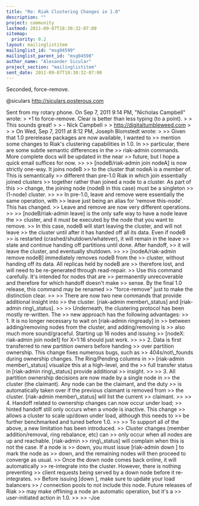 ```yaml
---
title: "Re: Riak Clustering Changes in 1.0"
description: ""
project: community
lastmod: 2011-09-07T18:30:32-07:00
sitemap:
  priority: 0.2
layout: mailinglistitem
mailinglist_id: "msg04599"
mailinglist_parent_id: "msg04598"
author_name: "Alexander Sicular"
project_section: "mailinglistitem"
sent_date: 2011-09-07T18:30:32-07:00
---
```



Seconded, force-remove.

@siculars
http://siculars.posterous.com

Sent from my rotary phone.
On Sep 7, 2011 9:14 PM, "Nicholas Campbell" 
wrote:
&gt; +1 to force-remove. Clear is better than less typing (to a point).
&gt;
&gt; This sounds great!
&gt;
&gt; - Nick Campbell
&gt;
&gt; http://digitaltumbleweed.com
&gt;
&gt;
&gt; On Wed, Sep 7, 2011 at 8:12 PM, Joseph Blomstedt  wrote:
&gt;
&gt;&gt; Given that 1.0 prerelease packages are now available, I wanted to
&gt;&gt; mention some changes to Riak's clustering capabilities in 1.0. In
&gt;&gt; particular, there are some subtle semantic differences in the
&gt;&gt; riak-admin commands. More complete docs will be updated in the near
&gt;&gt; future, but I hope a quick email suffices for now.
&gt;&gt;
&gt;&gt; [nodeB/riak-admin join nodeA] is now strictly one-way. It joins nodeB
&gt;&gt; to the cluster that nodeA is a member of. This is semantically
&gt;&gt; different than pre-1.0 Riak in which join essentially joined clusters
&gt;&gt; together rather than joined a node to a cluster. As part of this
&gt;&gt; change, the joining node (nodeB in this case) must be a singleton
&gt;&gt; (1-node) cluster.
&gt;&gt;
&gt;&gt; In pre-1.0, leave and remove were essentially the same operation, with
&gt;&gt; leave just being an alias for 'remove this-node'. This has changed.
&gt;&gt; Leave and remove are now very different operations.
&gt;&gt;
&gt;&gt; [nodeB/riak-admin leave] is the only safe way to have a node leave the
&gt;&gt; cluster, and it must be executed by the node that you want to remove.
&gt;&gt; In this case, nodeB will start leaving the cluster, and will not leave
&gt;&gt; the cluster until after it has handed off all its data. Even if nodeB
&gt;&gt; is restarted (crashed/shutdown/whatever), it will remain in the leave
&gt;&gt; state and continue handing off partitions until done. After handoff,
&gt;&gt; it will leave the cluster, and eventually shutdown.
&gt;&gt;
&gt;&gt; [nodeA/riak-admin remove nodeB] immediately removes nodeB from the
&gt;&gt; cluster, without handing off its data. All replicas held by nodeB are
&gt;&gt; therefore lost, and will need to be re-generated through read-repair.
&gt;&gt; Use this command carefully. It's intended for nodes that are
&gt;&gt; permanently unrecoverable and therefore for which handoff doesn't make
&gt;&gt; sense. By the final 1.0 release, this command may be renamed
&gt;&gt; "force-remove" just to make the distinction clear.
&gt;&gt;
&gt;&gt; There are now two new commands that provide additional insight into
&gt;&gt; the cluster. [riak-admin member\\_status] and [riak-admin ring\\_status].
&gt;&gt;
&gt;&gt; Underneath, the clustering protocol has been mostly re-written. The
&gt;&gt; new approach has the following advantages:
&gt;&gt; 1. It is no longer necessary to wait on [riak-admin ringready] in
&gt;&gt; between adding/removing nodes from the cluster, and adding/removing is
&gt;&gt; also much more sound/graceful. Starting up 16 nodes and issuing
&gt;&gt; [nodeX: riak-admin join node1] for X=1:16 should just work.
&gt;&gt;
&gt;&gt; 2. Data is first transferred to new partition owners before handing
&gt;&gt; over partition ownership. This change fixes numerous bugs, such as
&gt;&gt; 404s/not\\_founds during ownership changes. The Ring/Pending columns in
&gt;&gt; [riak-admin member\\_status] visualize this at a high-level, and the
&gt;&gt; full transfer status in [riak-admin ring\\_status] provide additional
&gt;&gt; insight.
&gt;&gt;
&gt;&gt; 3. All partition ownership decisions are now made by a single node in
&gt;&gt; the cluster (the claimant). Any node can be the claimant, and the duty
&gt;&gt; is automatically taken over if the previous claimant is removed from
&gt;&gt; the cluster. [riak-admin member\\_status] will list the current
&gt;&gt; claimant.
&gt;&gt;
&gt;&gt; 4. Handoff related to ownership changes can now occur under load;
&gt;&gt; hinted handoff still only occurs when a vnode is inactive. This change
&gt;&gt; allows a cluster to scale up/down under load, although this needs to
&gt;&gt; be further benchmarked and tuned before 1.0.
&gt;&gt;
&gt;&gt; To support all of the above, a new limitation has been introduced.
&gt;&gt; Cluster changes (member addition/removal, ring rebalance, etc) can
&gt;&gt; only occur when all nodes are up and reachable. [riak-admin
&gt;&gt; ring\\_status] will complain when this is not the case. If a node is
&gt;&gt; down, you must issue [riak-admin down ] to mark the node as
&gt;&gt; down, and the remaining nodes will then proceed to converge as usual.
&gt;&gt; Once the down node comes back online, it will automatically
&gt;&gt; re-integrate into the cluster. However, there is nothing preventing
&gt;&gt; client requests being served by a down node before it re-integrates.
&gt;&gt; Before issuing [down ], make sure to update your load balancers
&gt;&gt; / connection pools to not include this node. Future releases of Riak
&gt;&gt; may make offlining a node an automatic operation, but it's a
&gt;&gt; user-initiated action in 1.0.
&gt;&gt;
&gt;&gt; -Joe

